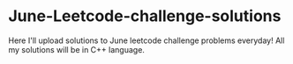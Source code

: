 # June-Leetcode-challenge-solutions
Here I'll upload solutions to June leetcode challenge problems everyday!
All my solutions will be in C++ language.
